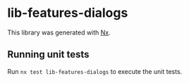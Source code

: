 # lib-features-dialogs

This library was generated with [Nx](https://nx.dev).

## Running unit tests

Run `nx test lib-features-dialogs` to execute the unit tests.
